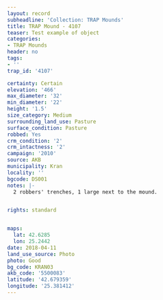 ```yaml
---
layout: record
subheadline: 'Collection: TRAP Mounds'
title: TRAP Mound - 4107
teaser: Test example of object
categories:
- TRAP Mounds
header: no
tags:
- ''
trap_id: '4107'

certainty: Certain
elevation: '466'
max_diameter: '32'
min_diameter: '22'
height: '1.5'
size_category: Medium
surrounding_land_use: Pasture
surface_condition: Pasture
robbed: Yes
crm_condition: '2'
crm_intactness: '2'
campaign: '2010'
source: AKB
municipality: Kran
locality: ''
bgcode: DS001
notes: |-
  2 robbers' trenches, 1 large next to the mound.


rights: standard


maps:
  lat: 42.6285
  lon: 25.2442
date: 2018-04-11
land_use_source: Photo
photo: Good
bg_code: KRAN03
akb_code: '5500083'
latitude: '42.679359'
longitude: '25.381412'
---
```

